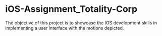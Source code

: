 # iOS-Assignment_Totality-Corp
The objective of this project is to showcase the iOS development skills in implementing a user interface with the motions depicted.

